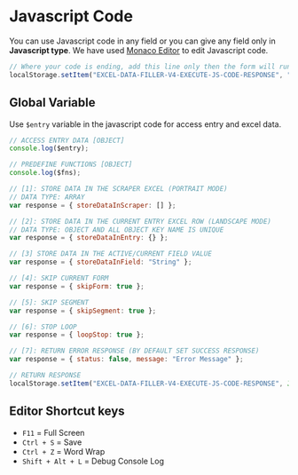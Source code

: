 # Javascript Code

You can use Javascript code in any field or you can give any field only in **Javascript type**. We have used [Monaco Editor](https://microsoft.github.io/monaco-editor/) to edit Javascript code.

```js
// Where your code is ending, add this line only then the form will run further.
localStorage.setItem("EXCEL-DATA-FILLER-V4-EXECUTE-JS-CODE-RESPONSE", "1");
```

## Global Variable

Use `$entry` variable in the javascript code for access entry and excel data.

```js
// ACCESS ENTRY DATA [OBJECT]
console.log($entry);

// PREDEFINE FUNCTIONS [OBJECT]
console.log($fns);

// [1]: STORE DATA IN THE SCRAPER EXCEL (PORTRAIT MODE)
// DATA TYPE: ARRAY
var response = { storeDataInScraper: [] };

// [2]: STORE DATA IN THE CURRENT ENTRY EXCEL ROW (LANDSCAPE MODE)
// DATA TYPE: OBJECT AND ALL OBJECT KEY NAME IS UNIQUE
var response = { storeDataInEntry: {} };

// [3] STORE DATA IN THE ACTIVE/CURRENT FIELD VALUE
var response = { storeDataInField: "String" };

// [4]: SKIP CURRENT FORM
var response = { skipForm: true };

// [5]: SKIP SEGMENT
var response = { skipSegment: true };

// [6]: STOP LOOP
var response = { loopStop: true };

// [7]: RETURN ERROR RESPONSE (BY DEFAULT SET SUCCESS RESPONSE)
var response = { status: false, message: "Error Message" };

// RETURN RESPONSE
localStorage.setItem("EXCEL-DATA-FILLER-V4-EXECUTE-JS-CODE-RESPONSE", JSON.stringify(response));
```

## Editor Shortcut keys

- `F11` = Full Screen
- `Ctrl + S` = Save
- `Ctrl + Z` = Word Wrap
- `Shift + Alt + L` = Debug Console Log

